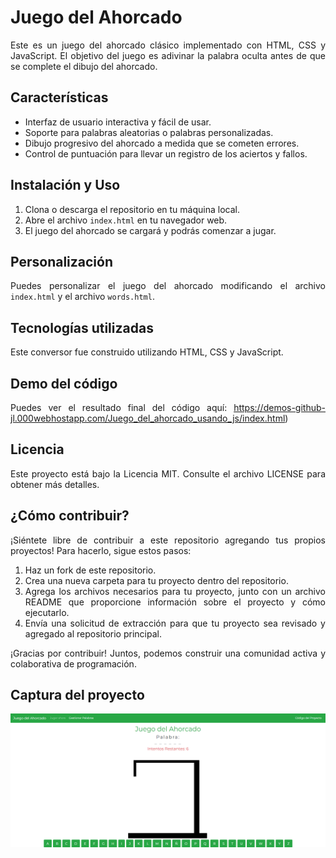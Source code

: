 <div align="justify">
  
# Juego del Ahorcado

Este es un juego del ahorcado clásico implementado con HTML, CSS y JavaScript. El objetivo del juego es adivinar la palabra oculta antes de que se complete el dibujo del ahorcado.

## Características

- Interfaz de usuario interactiva y fácil de usar.
- Soporte para palabras aleatorias o palabras personalizadas.
- Dibujo progresivo del ahorcado a medida que se cometen errores.
- Control de puntuación para llevar un registro de los aciertos y fallos.

## Instalación y Uso

1. Clona o descarga el repositorio en tu máquina local.
2. Abre el archivo `index.html` en tu navegador web.
3. El juego del ahorcado se cargará y podrás comenzar a jugar.

## Personalización

Puedes personalizar el juego del ahorcado modificando el archivo `index.html` y el archivo `words.html`.
  
## Tecnologías utilizadas

Este conversor fue construido utilizando HTML, CSS y JavaScript.

## Demo del código

Puedes ver el resultado final del código aquí: https://demos-github-jl.000webhostapp.com/Juego_del_ahorcado_usando_js/index.html)

## Licencia

Este proyecto está bajo la Licencia MIT. Consulte el archivo LICENSE para obtener más detalles.
  
## ¿Cómo contribuir?

¡Siéntete libre de contribuir a este repositorio agregando tus propios proyectos! Para hacerlo, sigue estos pasos:

1. Haz un fork de este repositorio.
2. Crea una nueva carpeta para tu proyecto dentro del repositorio.
3. Agrega los archivos necesarios para tu proyecto, junto con un archivo README que proporcione información sobre el proyecto y cómo ejecutarlo.
4. Envía una solicitud de extracción para que tu proyecto sea revisado y agregado al repositorio principal.

¡Gracias por contribuir! Juntos, podemos construir una comunidad activa y colaborativa de programación.   

## Captura del proyecto

![Captura del proyecto](SS.png)
  
  </div>
